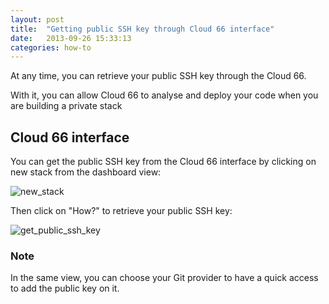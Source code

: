 ```yaml
---
layout: post
title:  "Getting public SSH key through Cloud 66 interface"
date:   2013-09-26 15:33:13
categories: how-to
---
```


<p class="lead">At any time, you can retrieve your public SSH key through the Cloud 66.</p>

<p>With it, you can allow Cloud 66 to analyse and deploy your code when you are building a private stack</p>

## Cloud 66 interface

You can get the public SSH key from the Cloud 66 interface by clicking on new stack from the dashboard view:

![new_stack](http://cdn.cloud66.com.s3.amazonaws.com/images/help/new_stack.PNG)

Then click on "How?" to retrieve your public SSH key:

![get_public_ssh_key](http://cdn.cloud66.com.s3.amazonaws.com/images/help/get_public_ssh_key.PNG)

<div class="notice">
    <h3>Note</h3>
	<p>
		In the same view, you can choose your Git provider to have a quick access to add the public key on it.
	</p>
</div>